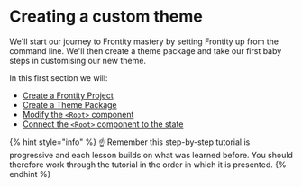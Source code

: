 # Creating a custom theme

We'll start our journey to Frontity mastery by setting Frontity up from the command line. We'll then create a theme package and take our first baby steps in customising our new theme.

In this first section we will:

- [Create a Frontity Project](./create-a-frontity-project.md)
- [Create a Theme Package](./create-a-theme-package.md)
- [Modify the `<Root>` component](./modify-the-root-component.md)
- [Connect the `<Root>` component to the state](./connect-the-root-component-to-the-state.md)

{% hint style="info" %}
☝️ Remember this step-by-step tutorial is progressive and each lesson builds on what was learned before. You should therefore work through the tutorial in the order in which it is presented.
{% endhint %}
